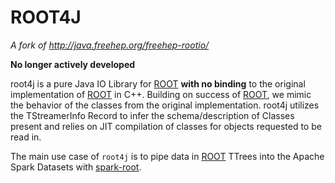 # ROOT4J
*A fork of http://java.freehep.org/freehep-rootio/*

**No longer actively developed**

root4j is a pure Java IO Library for [ROOT](https://root.cern.ch/) __with no binding__ to the original implementation of [ROOT](https://root.cern.ch/) in C++. Building on success of [ROOT](https://root.cern.ch/), we mimic the behavior of the classes from the original implementation. root4j utilizes the TStreamerInfo Record to infer the schema/description of Classes present and relies on JIT compilation of classes for objects requested to be read in. 

The main use case of `root4j` is to pipe data in [ROOT](https://root.cern.ch/) TTrees into the Apache Spark Datasets with [spark-root](https://github.com/diana-hep/spark-root).
